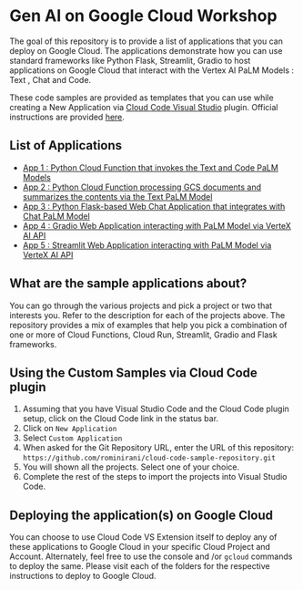 # Gen AI on Google Cloud Workshop
The goal of this repository is to provide a list of applications that you can deploy on Google Cloud. The applications demonstrate how you can use standard frameworks like Python Flask, Streamlit, Gradio to host applications on Google Cloud that interact with the Vertex AI PaLM Models : Text , Chat and Code. 

These code samples are provided as templates that you can use while creating a New Application via [Cloud Code Visual Studio](https://cloud.google.com/code) plugin. Official instructions are provided [here](https://cloud.google.com/code/docs/vscode/set-up-sample-repo).

## List of Applications 
- [App 1 : Python Cloud Function that invokes the Text and Code PaLM Models](app1-cf-python-vertexai-http)
- [App 2 : Python Cloud Function processing GCS documents and summarizes the contents via the Text PaLM Model](app2-cf-python-vertexai-gcs)
- [App 3 : Python Flask-based Web Chat Application that integrates with Chat PaLM Model](app3-cr-python-flask-vertexai)
- [App 4 : Gradio Web Application interacting with PaLM Model via VerteX AI API](app4-cr-python-gradio-vertexai)
- [App 5 : Streamlit Web Application interacting with PaLM Model via VerteX AI API](app5-cr-python-streamlit-vertexai)

## What are the sample applications about?
You can go through the various projects and pick a project or two that interests you. Refer to the description for each of the projects above. The repository provides a mix of examples that help you pick a combination of one or more of Cloud Functions, Cloud Run, Streamlit, Gradio and Flask frameworks.


## Using the Custom Samples via Cloud Code plugin

1. Assuming that you have Visual Studio Code and the Cloud Code plugin setup, click on the Cloud Code link in the status bar.
2. Click on `New Application`
3. Select `Custom Application`
4. When asked for the Git Repository URL, enter the URL of this repository: `https://github.com/rominirani/cloud-code-sample-repository.git`
5. You will shown all the projects. Select one of your choice.
6. Complete the rest of the steps to import the projects into Visual Studio Code.

## Deploying the application(s) on Google Cloud
You can choose to use Cloud Code VS Extension itself to deploy any of these applications to Google Cloud in your specific Cloud Project and Account. Alternately, feel free to use the console and /or `gcloud` commands to deploy the same. Please visit each of the folders for the respective instructions to deploy to Google Cloud. 
